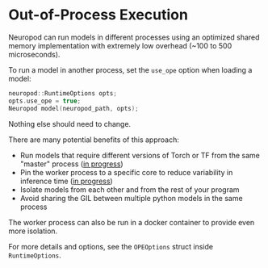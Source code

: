 # Out-of-Process Execution

Neuropod can run models in different processes using an optimized shared memory implementation with extremely low overhead (~100 to 500 microseconds).


To run a model in another process, set the `use_ope` option when loading a model:

```cpp
neuropod::RuntimeOptions opts;
opts.use_ope = true;
Neuropod model(neuropod_path, opts);
```

Nothing else should need to change.

There are many potential benefits of this approach:

- Run models that require different versions of Torch or TF from the same "master" process ([in progress](https://github.com/uber/neuropod/issues/348))
- Pin the worker process to a specific core to reduce variability in inference time ([in progress](https://github.com/uber/neuropod/issues/347))
- Isolate models from each other and from the rest of your program
- Avoid sharing the GIL between multiple python models in the same process

The worker process can also be run in a docker container to provide even more isolation.


For more details and options, see the `OPEOptions` struct inside `RuntimeOptions`.

